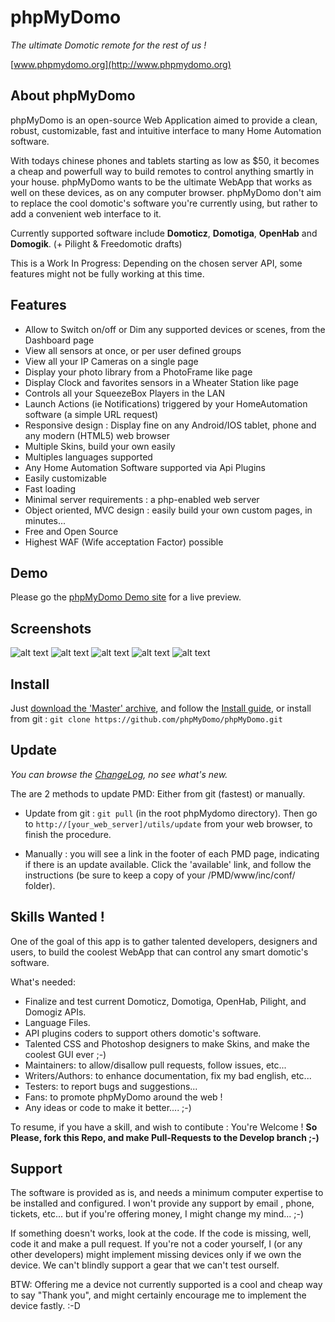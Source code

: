 # phpMyDomo
_The ultimate Domotic remote for the rest of us !_  

[www.phpmydomo.org](http://www.phpmydomo.org)


## About phpMyDomo

phpMyDomo is an open-source Web Application aimed to provide a clean, robust, customizable, fast and intuitive interface to many Home Automation software.

With todays chinese phones and tablets starting as low as $50, it becomes a cheap and powerfull way to build remotes to control anything smartly in your house. phpMyDomo wants to be the ultimate WebApp that works as well on these devices, as on any computer browser.
phpMyDomo don't aim to replace the cool domotic's software you're currently using, but rather to add a convenient web interface to it.

Currently supported software include __Domoticz__, __Domotiga__, __OpenHab__ and __Domogik__. (+ Pilight & Freedomotic drafts)

This is a Work In Progress: Depending on the chosen server API, some features might not be fully working at this time.

## Features
- Allow to Switch on/off or Dim any supported devices or scenes, from the Dashboard page
- View all sensors at once, or per user defined groups
- View all your IP Cameras on a single page
- Display your photo library from a PhotoFrame like page
- Display Clock and favorites sensors in a Wheater Station like page
- Controls all your SqueezeBox Players in the LAN
- Launch Actions (ie Notifications) triggered by your HomeAutomation software (a simple URL request)
- Responsive design : Display fine on any Android/IOS tablet, phone and any modern (HTML5) web browser
- Multiple Skins, build your own easily
- Multiples languages supported
- Any Home Automation Software supported via Api Plugins
- Easily customizable
- Fast loading
- Minimal server requirements : a php-enabled web server
- Object oriented, MVC design : easily build your own custom pages, in minutes...
- Free and Open Source
- Highest WAF (Wife acceptation Factor) possible

## Demo
Please go the [phpMyDomo Demo site](http://www.phpmydomo.org/demo/www) for a live preview.


## Screenshots
![alt text](www/inc/doc/screenshots/01.png?raw=true "Main page (Default Skin)")
![alt text](www/inc/doc/screenshots/02.png?raw=true "Main page on phone (Metal Skin)")
![alt text](www/inc/doc/screenshots/03.png?raw=true "Main page (Black Skin)")
![alt text](www/inc/doc/screenshots/04.png?raw=true "Devices List (Black Skin)")
![alt text](www/inc/doc/screenshots/05.png?raw=true "Squeezebox Player (Black Skin)")


## Install
Just [download the 'Master' archive](https://github.com/phpMyDomo/phpMyDomo/archive/master.zip), and follow the [Install guide](www/inc/doc/INSTALL.md), or
install from git : `git clone https://github.com/phpMyDomo/phpMyDomo.git`


## Update
*You can browse the [ChangeLog](www/inc/doc/changelog.md), no see what's new.*

The are 2 methods to update PMD: Either from git (fastest) or manually.
- Update from git : `git pull` (in the root phpMydomo directory). Then go to `http://[your_web_server]/utils/update` from your web browser, to finish the procedure.

- Manually : you will see a link in the footer of each PMD page, indicating if there is an update available.
Click the 'available' link, and follow the instructions (be sure to keep a copy of your /PMD/www/inc/conf/ folder).


## Skills Wanted !
One of the goal of this app is to gather talented developers, designers and users, to build the coolest WebApp that can control any smart domotic's software.

What's needed:

- Finalize and test current Domoticz, Domotiga, OpenHab, Pilight, and Domogiz APIs.
- Language Files.
- API plugins coders to support others domotic's software.
- Talented CSS and Photoshop designers to make Skins, and make the coolest GUI ever ;-)
- Maintainers: to allow/disallow pull requests, follow issues, etc...
- Writers/Authors: to enhance documentation, fix my bad english, etc...
- Testers: to report bugs and suggestions...
- Fans: to promote phpMyDomo around the web !
- Any ideas or code to make it better.... ;-)

To resume, if you have a skill, and wish to contibute : You're Welcome !
__So Please, fork this Repo, and make Pull-Requests to the Develop branch ;-)__


## Support
The software is provided as is, and needs a minimum computer expertise to be installed and configured. I won't provide any support by email , phone, tickets, etc...  but if you're offering money, I might change my mind... ;-)

If something doesn't works, look at the code. If the code is missing, well, code it and make a pull request. If you're not a coder yourself, I (or any other developers)  might implement missing devices only if we own the device. We can't blindly support a gear that we can't test ourself.

BTW: Offering me a device not currently supported is a cool and cheap way to say "Thank you", and might certainly encourage me to implement the device fastly. :-D
